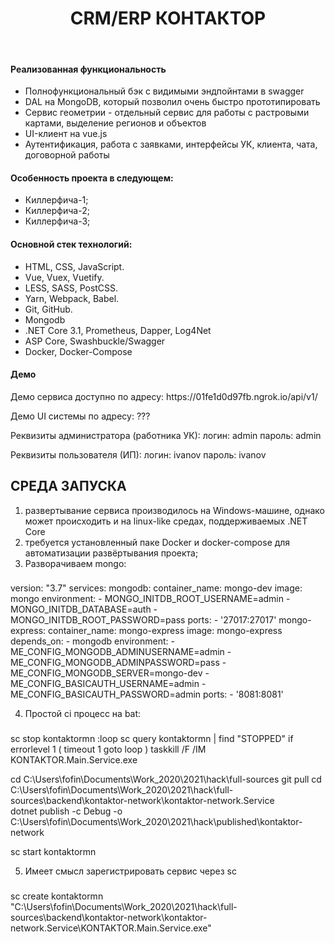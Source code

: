 <p align="center">
    <h1 align="center">CRM/ERP КОНТАКТОР</h1>
    <br>
</p>

<h4>Реализованная функциональность</h4>
<ul>
    <li>Полнофункциональный бэк с видимыми эндпойнтами в swagger</li>
    <li>DAL на MongoDB, который позволил очень быстро прототипировать</li>
    <li>Сервис геометрии - отдельный сервис для работы с растровыми картами, выделение регионов и объектов</li>
	<li>UI-клиент на vue.js</li>
	<li>Аутентификация, работа с заявками, интерфейсы УК, клиента, чата, договорной работы</li>
</ul> 
<h4>Особенность проекта в следующем:</h4>
<ul>
 	<li>Киллерфича-1;</li>
 	<li>Киллерфича-2;</li>
 	<li>Киллерфича-3;</li>  
 </ul>

<h4>Основной стек технологий:</h4>
<ul>
	<li>HTML, CSS, JavaScript.</li>
	<li>Vue, Vuex, Vuetify.</li>
	<li>LESS, SASS, PostCSS.</li>
	<li>Yarn, Webpack, Babel.</li>
	<li>Git, GitHub.</li>
	<li>Mongodb</li>
	<li>.NET Core 3.1, Prometheus, Dapper, Log4Net</li>
	<li>ASP Core, Swashbuckle/Swagger </li>
	<li>Docker, Docker-Compose</li>  
 </ul>

 <h4>Демо</h4>
<p>Демо сервиса доступно по адресу: https://01fe1d0d97fb.ngrok.io/api/v1/ </p>
<p>Демо UI системы по адресу: ??? </p>
<p>Реквизиты администратора (работника УК): логин: admin пароль: admin</p>
<p>Реквизиты пользователя (ИП): логин: ivanov пароль: ivanov</p>

СРЕДА ЗАПУСКА
------------
1) развертывание сервиса производилось на Windows-машине, однако может происходить и на linux-like средах, поддерживаемых .NET Core
2) требуется установленный паке Docker и docker-compose для автоматизации развёртывания проекта;
3) Разворачиваем mongo:
###
version: "3.7"
services:
  mongodb:
    container_name: mongo-dev
    image: mongo
    environment:
      - MONGO_INITDB_ROOT_USERNAME=admin
      - MONGO_INITDB_DATABASE=auth
      - MONGO_INITDB_ROOT_PASSWORD=pass
    ports:
      - '27017:27017'
  mongo-express:
    container_name: mongo-express
    image: mongo-express
    depends_on:
      - mongodb
    environment:
      - ME_CONFIG_MONGODB_ADMINUSERNAME=admin
      - ME_CONFIG_MONGODB_ADMINPASSWORD=pass
      - ME_CONFIG_MONGODB_SERVER=mongo-dev
      - ME_CONFIG_BASICAUTH_USERNAME=admin
      - ME_CONFIG_BASICAUTH_PASSWORD=admin
    ports:
      - '8081:8081'

4) Простой ci процесс на bat:
###
sc stop kontaktormn
:loop
sc query kontaktormn | find "STOPPED"
if errorlevel 1 (
  timeout 1
  goto loop
)
taskkill /F /IM KONTAKTOR.Main.Service.exe

cd C:\Users\fofin\Documents\Work_2020\2021\hack\full-sources
git pull
cd C:\Users\fofin\Documents\Work_2020\2021\hack\full-sources\backend\kontaktor-network\kontaktor-network.Service\
dotnet publish -c Debug -o C:\Users\fofin\Documents\Work_2020\2021\hack\published\kontaktor-network

sc start kontaktormn

5) Имеет смысл зарегистрировать сервис через sc
### 
sc create kontaktormn "C:\Users\fofin\Documents\Work_2020\2021\hack\full-sources\backend\kontaktor-network\kontaktor-network.Service\KONTAKTOR.Main.Service.exe"
